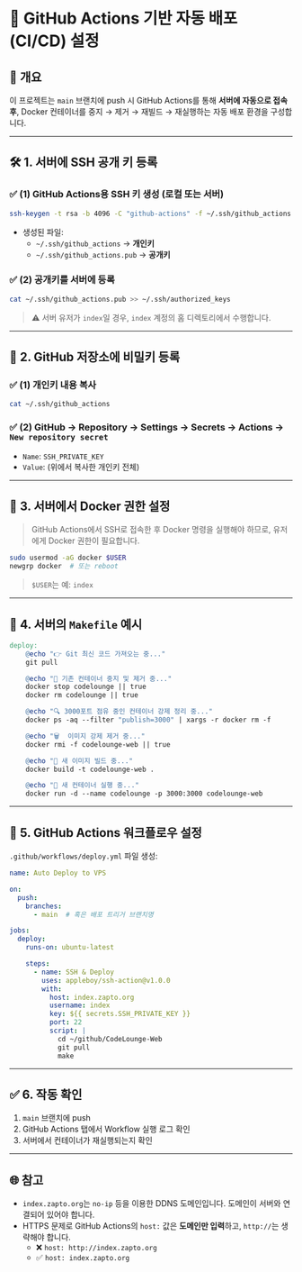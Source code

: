 # 🚀 GitHub Actions 기반 자동 배포 (CI/CD) 설정

## 📌 개요

이 프로젝트는 `main` 브랜치에 push 시 GitHub Actions를 통해 **서버에 자동으로 접속 후**, Docker 컨테이너를 중지 → 제거 → 재빌드 → 재실행하는 자동 배포 환경을 구성합니다.

---

## 🛠️ 1. 서버에 SSH 공개 키 등록

### ✅ (1) GitHub Actions용 SSH 키 생성 (로컬 또는 서버)

```bash
ssh-keygen -t rsa -b 4096 -C "github-actions" -f ~/.ssh/github_actions -N ""
```

- 생성된 파일:
  - `~/.ssh/github_actions` → **개인키**
  - `~/.ssh/github_actions.pub` → **공개키**

### ✅ (2) 공개키를 서버에 등록

```bash
cat ~/.ssh/github_actions.pub >> ~/.ssh/authorized_keys
```

> ⚠️ 서버 유저가 `index`일 경우, `index` 계정의 홈 디렉토리에서 수행합니다.

---

## 🔐 2. GitHub 저장소에 비밀키 등록

### ✅ (1) 개인키 내용 복사

```bash
cat ~/.ssh/github_actions
```

### ✅ (2) GitHub → Repository → Settings → Secrets → Actions → `New repository secret`

- `Name`: `SSH_PRIVATE_KEY`
- `Value`: (위에서 복사한 개인키 전체)

---

## 🐳 3. 서버에서 Docker 권한 설정

> GitHub Actions에서 SSH로 접속한 후 Docker 명령을 실행해야 하므로, 유저에게 Docker 권한이 필요합니다.

```bash
sudo usermod -aG docker $USER
newgrp docker  # 또는 reboot
```

> `$USER`는 예: `index`

---

## 🧱 4. 서버의 `Makefile` 예시

```Makefile
deploy:
	@echo "👉 Git 최신 코드 가져오는 중..."
	git pull

	@echo "🛑 기존 컨테이너 중지 및 제거 중..."
	docker stop codelounge || true
	docker rm codelounge || true

	@echo "🔍 3000포트 점유 중인 컨테이너 강제 정리 중..."
	docker ps -aq --filter "publish=3000" | xargs -r docker rm -f

	@echo "🗑️  이미지 강제 제거 중..."
	docker rmi -f codelounge-web || true

	@echo "🐳 새 이미지 빌드 중..."
	docker build -t codelounge-web .

	@echo "🚀 새 컨테이너 실행 중..."
	docker run -d --name codelounge -p 3000:3000 codelounge-web
```

---

## 🔁 5. GitHub Actions 워크플로우 설정

`.github/workflows/deploy.yml` 파일 생성:

```yaml
name: Auto Deploy to VPS

on:
  push:
    branches:
      - main  # 혹은 배포 트리거 브랜치명

jobs:
  deploy:
    runs-on: ubuntu-latest

    steps:
      - name: SSH & Deploy
        uses: appleboy/ssh-action@v1.0.0
        with:
          host: index.zapto.org
          username: index
          key: ${{ secrets.SSH_PRIVATE_KEY }}
          port: 22
          script: |
            cd ~/github/CodeLounge-Web
            git pull
            make
```

---

## ✅ 6. 작동 확인

1. `main` 브랜치에 push
2. GitHub Actions 탭에서 Workflow 실행 로그 확인
3. 서버에서 컨테이너가 재실행되는지 확인

---

## 🌐 참고

- `index.zapto.org`는 `no-ip` 등을 이용한 DDNS 도메인입니다. 도메인이 서버와 연결되어 있어야 합니다.
- HTTPS 문제로 GitHub Actions의 `host:` 값은 **도메인만 입력**하고, `http://`는 생략해야 합니다.
  - ❌ `host: http://index.zapto.org`
  - ✅ `host: index.zapto.org`
